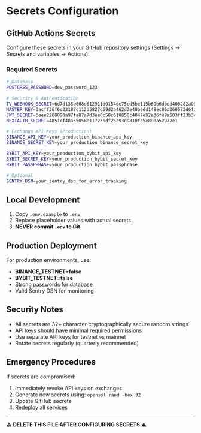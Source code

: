 # Secrets Configuration

## GitHub Actions Secrets

Configure these secrets in your GitHub repository settings (Settings → Secrets and variables → Actions):

### Required Secrets

```bash
# Database
POSTGRES_PASSWORD=dev_password_123

# Security & Authentication  
TV_WEBHOOK_SECRET=6d7d138b668d612911d0154de75cd5be115b69b6dbcd408282a0987edfe554be
MASTER_KEY=3acff36f6c23187c112d5827d59d2a462d3e40bedd148ec06d260572d6fa98cc
JWT_SECRET=6eee2260098a97fa87a7d3ee0c50c610058c4047e92a36fe9a503ff23b3c2ca6
NEXTAUTH_SECRET=4851cf48a55058e11723bdf26c93d9810fc5e800a52972e1

# Exchange API Keys (Production)
BINANCE_API_KEY=your_production_binance_api_key
BINANCE_SECRET_KEY=your_production_binance_secret_key

BYBIT_API_KEY=your_production_bybit_api_key  
BYBIT_SECRET_KEY=your_production_bybit_secret_key
BYBIT_PASSPHRASE=your_production_bybit_passphrase

# Optional
SENTRY_DSN=your_sentry_dsn_for_error_tracking
```

## Local Development

1. Copy `.env.example` to `.env`
2. Replace placeholder values with actual secrets
3. **NEVER commit `.env` to Git**

## Production Deployment

For production environments, use:
- **BINANCE_TESTNET=false**
- **BYBIT_TESTNET=false**
- Strong passwords for database
- Valid Sentry DSN for monitoring

## Security Notes

- All secrets are 32+ character cryptographically secure random strings
- API keys should have minimal required permissions
- Use separate API keys for testnet vs mainnet
- Rotate secrets regularly (quarterly recommended)

## Emergency Procedures

If secrets are compromised:
1. Immediately revoke API keys on exchanges
2. Generate new secrets using: `openssl rand -hex 32`
3. Update GitHub secrets
4. Redeploy all services

---
**⚠️ DELETE THIS FILE AFTER CONFIGURING SECRETS ⚠️**